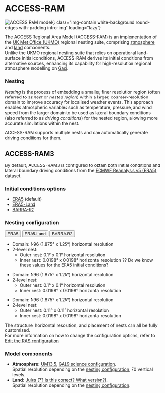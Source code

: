 # ACCESS-RAM 

![ACCESS RAM model](/assets/model-config-logos/configurations-without-titles/access-ram.png){: class="img-contain white-background round-edges with-padding intro-img" loading="lazy"}

The ACCESS Regional Area Model (ACCESS-RAM) is an implementation of the [UK Met Office (UKMO)](https://www.metoffice.gov.uk/) regional nesting suite, comprising [atmosphere](/models/model_components/atmosphere) and [land](/models/model_components/land) components.<br>
Unlike the UKMO regional nesting suite that relies on operational land-surface initial conditions, ACCESS-RAM derives its initial conditions from alternative sources, enhancing its capability for high-resolution regional atmosphere modelling on [Gadi](https://opus.nci.org.au/display/Help/0.+Welcome+to+Gadi#id-0.WelcometoGadi-Overview).

### Nesting
_Nesting_ is the process of embedding a smaller, finer resolution region (often referred to as _nest_ or _nested region_) within a larger, coarser-resolution domain to improve accuracy for localised weather events. This approach enables atmospheric variables such as temperature, pressure, and wind speed from the larger domain to be used as lateral boundary conditions (also referred to as _driving conditions_) for the nested region, allowing more accurate simulations within the nest.

ACCESS-RAM supports multiple nests and can automatically generate driving conditions for them.


## ACCESS-RAM3 
By default, ACCESS-RAM3 is configured to obtain both initial conditions and lateral boundary driving conditions from the [ECMWF Reanalysis v5 (ERA5)](https://www.ecmwf.int/en/forecasts/dataset/ecmwf-reanalysis-v5) dataset.

### Initial conditions options
- [ERA5](https://www.ecmwf.int/en/forecasts/dataset/ecmwf-reanalysis-v5) (default)
- [ERA5-Land](https://www.ecmwf.int/en/era5-land) 
- [BARRA-R2](http://www.bom.gov.au/research/publications/researchreports/BRR-067.pdf)

### Nesting configuration
<div class="tabLabels" label="ACCESS-RAM3-init-data">
    <button id="era5">ERA5</button>
    <button id="era5-land">ERA5-Land</button>
    <button id='barra-r2'>BARRA-R2</button>
</div>
<div tabcontentfor="era5" markdown>

- Domain: N96 (1.875° x 1.25°) horizontal resolution
- 2-level nest:
    - Outer nest: 0.1° x 0.1° horizontal resolution
    - Inner nest: 0.0198° x 0.0198° horizontal resolution
?? Do we know these values for the ERA5 initial conditions?
</div>
<div tabcontentfor="era5-land" markdown>

- Domain: N96 (1.875° x 1.25°) horizontal resolution 
- 2-level nest:
    - Outer nest: 0.1° x 0.1° horizontal resolution
    - Inner nest: 0.0198° x 0.0198° horizontal resolution
</div>
<div tabcontentfor="barra-r2" markdown>

- Domain: N96 (1.875° x 1.25°) horizontal resolution 
- 2-level nest:
    - Outer nest: 0.11° x 0.11° horizontal resolution
    - Inner nest: 0.0198° x 0.0198° horizontal resolution
</div>

The structure, horizontal resolution, and placement of nests can all be fully customised.<br>
For more information on how to change the configuration options, refer to [Edit the RAS configuration](/models/run-a-model/run-access-ram/#edit-the-ras-configuration) 

### Model components 

- **Atmosphere:** [UM13.5](/models/model_components/atmosphere/#unified-model-um), [GAL9 science configuration](https://doi.org/10.5194/gmd-12-1909-2019).<br>
   Spatial resolution depending on the [nesting configuration](#nesting-configuration), 70 vertical levels. 
- **Land:** [Jules (?? Is this correct? What version?)](/models/model_components/land/#jules).<br>
   Spatial resolution depending on the [nesting configuration](#nesting-configuration).

